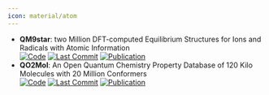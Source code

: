 ```yaml
---
icon: material/atom
---
```


- **QM9star**: two Million DFT-computed Equilibrium Structures for Ions and Radicals with Atomic Information  
		[![Code](https://img.shields.io/github/stars/gentle1999/qm9star_query?style=for-the-badge&logo=github)](https://github.com/gentle1999/qm9star_query) [![Last Commit](https://img.shields.io/github/last-commit/gentle1999/qm9star_query?style=for-the-badge&logo=github)](https://github.com/gentle1999/qm9star_query) [![Publication](https://img.shields.io/badge/Publication-Citations:0-blue?style=for-the-badge&logo=bookstack)](https://doi.org/10.1038/s41597-024-03933-6) 
- **QO2Mol**: An Open Quantum Chemistry Property Database of 120 Kilo Molecules with 20 Million Conformers  
		[![Code](https://img.shields.io/github/stars/saiscn/QO2Mol?style=for-the-badge&logo=github)](https://github.com/saiscn/QO2Mol/) [![Last Commit](https://img.shields.io/github/last-commit/saiscn/QO2Mol?style=for-the-badge&logo=github)](https://github.com/saiscn/QO2Mol/) [![Publication](https://img.shields.io/badge/Publication-Citations:0-blue?style=for-the-badge&logo=bookstack)](https://doi.org/10.48550/arXiv.2410.19316) 
